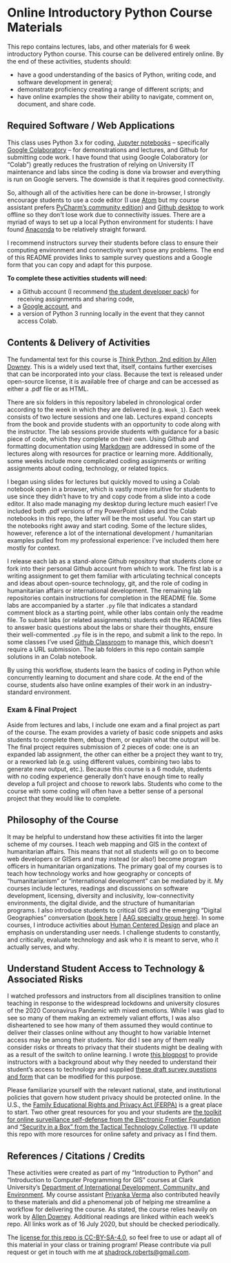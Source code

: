 # Online Introductory Python Course Materials
This repo contains lectures, labs, and other materials for 6 week introductory Python course. This course can be delivered entirely online. By the end of these activities, students should:
- have a good understanding of the basics of Python, writing code, and software development in general;
- demonstrate proficiency creating a range of different scripts; and
- have online examples the show their ability to navigate, comment on, document, and share code.

## Required Software / Web Applications
This class uses Python 3.x for coding, [Jupyter notebooks](https://jupyter.org/) – specifically [Google Colaboratory](https://colab.research.google.com/) – for demonstrations and lectures, and Github for submitting code work. I have found that using Google Colaboratory (or “Colab”) greatly reduces the frustration of relying on University IT maintenance and labs since the coding is done via browser and everything is run on Google servers. The downside is that it requires good connectivity.

So, although all of the activities here can be done in-browser, I strongly encourage students to use a code editor (I use [Atom](https://atom.io) but my course assistant prefers [PyCharm’s community edition](https://www.jetbrains.com/pycharm/download)) and [Github desktop](https://desktop.github.com) to work offline so they don't lose work due to connectivity issues. There are a myriad of ways to set up a local Python environment for students: I have found [Anaconda](https://www.anaconda.com/products/individual) to be relatively straight forward.

I recommend instructors survey their students before class to ensure their computing environment and connectivity won’t pose any problems. The end of this README provides links to sample survey questions and a Google form that you can copy and adapt for this purpose.

**To complete these activities students will need:**
- a Github account (I recommend [the student developer pack](https://education.github.com/pack)) for receiving assignments and sharing code,
- a [Google account](https://www.google.com), and
- a version of Python 3 running locally in the event that they cannot access Colab.

## Contents & Delivery of Activities
The fundamental text for this course is [Think Python, 2nd edition by Allen Downey]( https://greenteapress.com/wp/think-python-2e/). This is a widely used text that, itself, contains further exercises that can be incorporated into your class. Because the text is released under open-source license, it is available free of charge and can be accessed as either a .pdf file or as HTML.

There are six folders in this repository labeled in chronological order according to the week in which they are delivered (e.g. `Week_1`). Each week consists of two lecture sessions and one lab. Lectures expand concepts from the book and provide students with an opportunity to code along with the instructor. The lab sessions provide students with guidance for a basic piece of code, which they complete on their own. Using Github and formatting documentation using [Markdown](https://www.markdownguide.org/) are addressed in some of the lectures along with resources for practice or learning more. Additionally, some weeks include more complicated coding assignments or writing assignments about coding, technology, or related topics. 

I began using slides for lectures but quickly moved to using a Colab notebook open in a browser, which is vastly more intuitive for students to use since they didn’t have to try and copy code from a slide into a code editor. It also made managing my desktop during lecture much easier! I’ve included both .pdf versions of my PowerPoint slides and the Colab notebooks in this repo, the latter will be the most useful. You can start up the notebooks right away and start coding. Some of the lecture slides, however, reference a lot of the international development / humanitarian examples pulled from my professional experience: I’ve included them here mostly for context.

I release each lab as a stand-alone Github repository that students clone or fork into their personal Github account from which to work. The first lab is a writing assignment to get them familiar with articulating technical concepts and ideas about open-source technology, git, and the role of coding in humanitarian affairs or international development. The remaining lab repositories contain instructions for completion in the README file. Some labs are accompanied by a starter `.py` file that indicates a standard comment block as a starting point, while other labs contain only the readme file. To submit labs (or related assignments) students edit the README files to answer basic questions about the labs or share their thoughts, ensure their well-commented `.py` file is in the repo, and submit a link to the repo. In some classes I’ve used [Github Classroom](https://classroom.github.com) to manage this, which doesn't require a URL submission. The lab folders in this repo contain sample solutions in an Colab notebook.

By using this workflow, students learn the basics of coding in Python while concurrently learning to document and share code. At the end of the course, students also have online examples of their work in an industry-standard environment.

### Exam & Final Project
Aside from lectures and labs, I include one exam and a final project as part of the course. The exam provides a variety of basic code snippets and asks students to complete them, debug them, or explain what the output will be. The final project requires submission of 2 pieces of code: one is an expanded lab assignment, the other can either be a project they want to try, or a reworked lab (e.g. using different values, combining two labs to generate new output, etc.). Because this course is a 6 module, students with no coding experience generally don’t have enough time to really develop a full project and choose to rework labs. Students who come to the course with some coding will often have a better sense of a personal project that they would like to complete.

## Philosophy of the Course
It may be helpful to understand how these activities fit into the larger scheme of my courses. I teach web mapping and GIS in the context of humanitarian affairs. This means that not all students will go on to become web developers or GISers and may instead (or also!) become program officers in humanitarian organizations. The primary goal of my courses is to teach how technology works and how geography or concepts of “humanitarianism” or “international development” can be mediated by it. My courses include lectures, readings and discussions on software development, licensing, diversity and inclusivity, low-connectivity environments, the digital divide, and the structure of humanitarian programs. I also introduce students to critical GIS and the emerging “Digital Geographies” conversation ([book here](https://uk.sagepub.com/en-gb/eur/digital-geographies/book258271) | [AAG specialty group here](https://twitter.com/digitalgeogsg)). In some courses, I introduce activities about [Human Centered Design](https://www.designkit.org/human-centered-design) and place an emphasis on understanding user needs. I challenge students to constantly, and critically, evaluate technology and ask who it is meant to serve, who it actually serves, and why.

## Understand Student Access to Technology & Associated Risks

I watched professors and instructors from all disciplines transition to online teaching in response to the widespread lockdowns and university closures of the 2020 Coronavirus Pandemic with mixed emotions. While I was glad to see so many of them making an extremely valiant efforts, I was also disheartened to see how many of them assumed they would continue to deliver their classes online without any thought to how variable Internet access may be among their students. Nor did I see any of them really consider risks or threats to privacy that their students might be dealing with as a result of the switch to online learning. I wrote [this blogpost](https://medium.com/@Shadrock/teaching-in-the-time-of-corona-part-i-7bb97ce6c715) to provide instructors with a background about why they needed to understand their student’s access to technology and supplied [these draft survey questions and form](https://docs.google.com/document/d/1xcArlcY3EIuTDKAoo4mizWZDsP6t8wpRSMFPTMnVDQU/edit) that can be modified for this purpose.

Please familiarize yourself with the relevant national, state, and institutional policies that govern how student privacy should be protected online. In the U.S., the [Family Educational Rights and Privacy Act (FERPA)](https://studentprivacy.ed.gov/?src=fpco) is a great place to start. Two other great resources for you and your students are [the toolkit for online surveillance self-defense from the Electronic Frontier Foundation]( https://ssd.eff.org) and [“Security in a Box” from the Tactical Technology Collective]( https://securityinabox.org). I’ll update this repo with more resources for online safety and privacy as I find them.   

## References / Citations / Credits
These activities were created as part of my “Introduction to Python” and “Introduction to Computer Programming for GIS” courses at Clark University’s [Department of International Development, Community, and Environment](https://www.clarku.edu/schools/idce/). My course assistant [Priyanka Verma](https://github.com/verma-priyanka/) also contributed heavily to these materials and did a phenomenal job of helping me streamline a workflow for delivering the course. As stated, the course relies heavily on work by [Allen Downey]( https://github.com/AllenDowney). Additional readings are linked within each week’s repo. All links work as of 16 July 2020, but should be checked periodically.

The [license for this repo is CC-BY-SA-4.0](https://github.com/Shadrock/online-python-course/blob/master/LICENSE.md), so feel free to use or adapt all of this material in your class or training program! Please contribute via pull request or get in touch with me at shadrock.roberts@gmail.com.
